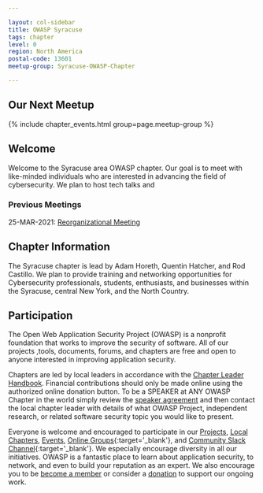 ```yaml
---

layout: col-sidebar
title: OWASP Syracuse
tags: chapter
level: 0
region: North America
postal-code: 13601
meetup-group: Syracuse-OWASP-Chapter

---
```


## Our Next Meetup
{% include chapter_events.html group=page.meetup-group %}

## Welcome
Welcome to the Syracuse area OWASP chapter. Our goal is to meet with like-minded individuals who are interested in advancing the field of cybersecurity. We plan to 
host tech talks and 

### Previous Meetings
25-MAR-2021: [Reorganizational Meeting](https://www.meetup.com/Syracuse-OWASP-Chapter/events/277091425/)

## Chapter Information
The Syracuse chapter is lead by Adam Horeth, Quentin Hatcher, and Rod Castillo. We plan to provide training and networking opportunities for Cybersecurity professionals, students, enthusiasts, and businesses within the Syracuse, central New York, and the North Country.

## Participation
The Open Web Application Security Project (OWASP) is a nonprofit foundation that works to improve the security of software. All of our projects ,tools, documents, forums, and chapters are free and open to anyone interested in improving application security.

Chapters are led by local leaders in accordance with the [Chapter Leader Handbook](/www-policy/rules-of-procedure/chapter-handbook). Financial contributions should only be made online using the authorized online donation button. To be a SPEAKER at ANY OWASP Chapter in the world simply review the [speaker agreement](/www-policy/speaker-agreement) and then contact the local chapter leader with details of what OWASP Project, independent research, or related software security topic you would like to present.

Everyone is welcome and encouraged to participate in our [Projects](/projects), [Local Chapters](/chapters), [Events](/events), [Online Groups](https://groups.google.com/a/owasp.com/){:target='_blank'}, and [Community Slack Channel](https://owasp.slack.com/){:target='_blank'}. We especially encourage diversity in all our initiatives. OWASP is a fantastic place to learn about application security, to network, and even to build your reputation as an expert. We also encourage you to be [become a member](/membership) or consider a [donation](/donate) to support our ongoing work.


